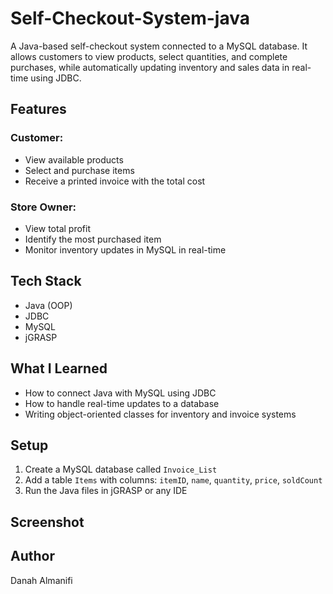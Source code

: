 # Self-Checkout-System-java
A Java-based self-checkout system connected to a MySQL database. It allows customers to view products, select quantities, and complete purchases, while automatically updating inventory and sales data in real-time using JDBC.

## Features

### Customer:
- View available products
- Select and purchase items
- Receive a printed invoice with the total cost

### Store Owner:
- View total profit
- Identify the most purchased item
- Monitor inventory updates in MySQL in real-time

## Tech Stack

- Java (OOP)
- JDBC
- MySQL
- jGRASP

## What I Learned

- How to connect Java with MySQL using JDBC
- How to handle real-time updates to a database
- Writing object-oriented classes for inventory and invoice systems

## Setup

1. Create a MySQL database called `Invoice_List`
2. Add a table `Items` with columns: `itemID`, `name`, `quantity`, `price`, `soldCount`
3. Run the Java files in jGRASP or any IDE

## Screenshot


## Author

Danah Almanifi
